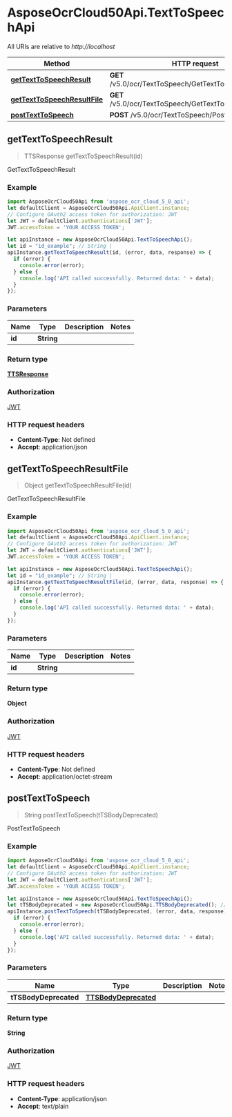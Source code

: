 # AsposeOcrCloud50Api.TextToSpeechApi

All URIs are relative to *http://localhost*

Method | HTTP request | Description
------------- | ------------- | -------------
[**getTextToSpeechResult**](TextToSpeechApi.md#getTextToSpeechResult) | **GET** /v5.0/ocr/TextToSpeech/GetTextToSpeechResult | GetTextToSpeechResult
[**getTextToSpeechResultFile**](TextToSpeechApi.md#getTextToSpeechResultFile) | **GET** /v5.0/ocr/TextToSpeech/GetTextToSpeechResultFile | GetTextToSpeechResultFile
[**postTextToSpeech**](TextToSpeechApi.md#postTextToSpeech) | **POST** /v5.0/ocr/TextToSpeech/PostTextToSpeech | PostTextToSpeech



## getTextToSpeechResult

> TTSResponse getTextToSpeechResult(id)

GetTextToSpeechResult

### Example

```javascript
import AsposeOcrCloud50Api from 'aspose_ocr_cloud_5_0_api';
let defaultClient = AsposeOcrCloud50Api.ApiClient.instance;
// Configure OAuth2 access token for authorization: JWT
let JWT = defaultClient.authentications['JWT'];
JWT.accessToken = 'YOUR ACCESS TOKEN';

let apiInstance = new AsposeOcrCloud50Api.TextToSpeechApi();
let id = "id_example"; // String | 
apiInstance.getTextToSpeechResult(id, (error, data, response) => {
  if (error) {
    console.error(error);
  } else {
    console.log('API called successfully. Returned data: ' + data);
  }
});
```

### Parameters


Name | Type | Description  | Notes
------------- | ------------- | ------------- | -------------
 **id** | **String**|  | 

### Return type

[**TTSResponse**](TTSResponse.md)

### Authorization

[JWT](../README.md#JWT)

### HTTP request headers

- **Content-Type**: Not defined
- **Accept**: application/json


## getTextToSpeechResultFile

> Object getTextToSpeechResultFile(id)

GetTextToSpeechResultFile

### Example

```javascript
import AsposeOcrCloud50Api from 'aspose_ocr_cloud_5_0_api';
let defaultClient = AsposeOcrCloud50Api.ApiClient.instance;
// Configure OAuth2 access token for authorization: JWT
let JWT = defaultClient.authentications['JWT'];
JWT.accessToken = 'YOUR ACCESS TOKEN';

let apiInstance = new AsposeOcrCloud50Api.TextToSpeechApi();
let id = "id_example"; // String | 
apiInstance.getTextToSpeechResultFile(id, (error, data, response) => {
  if (error) {
    console.error(error);
  } else {
    console.log('API called successfully. Returned data: ' + data);
  }
});
```

### Parameters


Name | Type | Description  | Notes
------------- | ------------- | ------------- | -------------
 **id** | **String**|  | 

### Return type

**Object**

### Authorization

[JWT](../README.md#JWT)

### HTTP request headers

- **Content-Type**: Not defined
- **Accept**: application/octet-stream


## postTextToSpeech

> String postTextToSpeech(tTSBodyDeprecated)

PostTextToSpeech

### Example

```javascript
import AsposeOcrCloud50Api from 'aspose_ocr_cloud_5_0_api';
let defaultClient = AsposeOcrCloud50Api.ApiClient.instance;
// Configure OAuth2 access token for authorization: JWT
let JWT = defaultClient.authentications['JWT'];
JWT.accessToken = 'YOUR ACCESS TOKEN';

let apiInstance = new AsposeOcrCloud50Api.TextToSpeechApi();
let tTSBodyDeprecated = new AsposeOcrCloud50Api.TTSBodyDeprecated(); // TTSBodyDeprecated | 
apiInstance.postTextToSpeech(tTSBodyDeprecated, (error, data, response) => {
  if (error) {
    console.error(error);
  } else {
    console.log('API called successfully. Returned data: ' + data);
  }
});
```

### Parameters


Name | Type | Description  | Notes
------------- | ------------- | ------------- | -------------
 **tTSBodyDeprecated** | [**TTSBodyDeprecated**](TTSBodyDeprecated.md)|  | 

### Return type

**String**

### Authorization

[JWT](../README.md#JWT)

### HTTP request headers

- **Content-Type**: application/json
- **Accept**: text/plain

